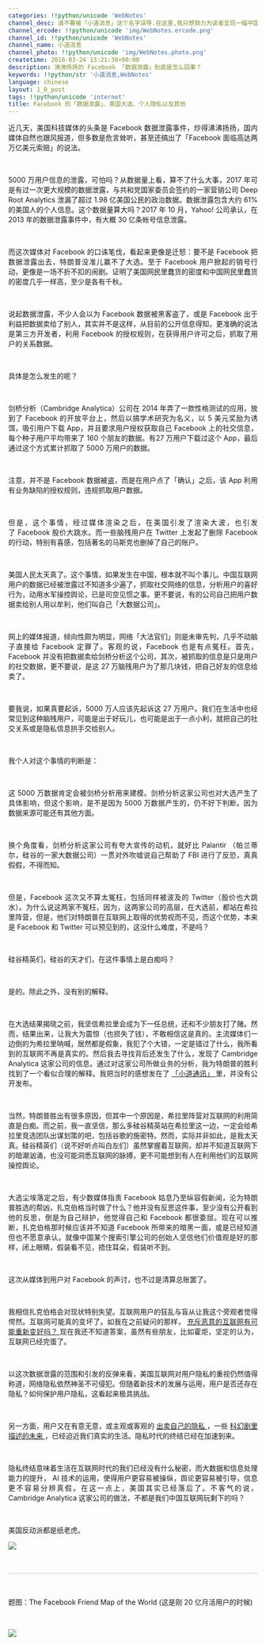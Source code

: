 ```yaml
---
categories: !!python/unicode 'WebNotes'
channel_desc: 请不要被「小道消息」这个名字误导.在这里,我只想努力为读者呈现一幅中国互联网的清明上河图.
channel_ercode: !!python/unicode 'img/WebNotes.ercode.png'
channel_id: !!python/unicode 'WebNotes'
channel_name: 小道消息
channel_photo: !!python/unicode 'img/WebNotes.photo.png'
createtime: 2018-03-24 13:21:30+00:00
description: 沸沸扬扬的 Facebook 「数据泄露」到底是怎么回事？
keywords: !!python/str '小道消息,WebNotes'
language: chinese
layout: 1_0_post
tags: !!python/unicode 'internet'
title: Facebook 的「数据泄露」、美国大选、个人隐私以及其他
---
```

<div class="rich_media_content" id="js_content">
<p style="white-space: normal;text-align: justify;">
         近几天，美国科技媒体的头条是 Facebook 数据泄露事件，炒得沸沸扬扬，国内媒体自然也跟风报道，但多数是危言耸听，甚至还搞出了「Facebook 面临高达两万亿美元索赔」的说法。
        </p>
<p style="white-space: normal;">
<br/>
</p>
<p style="text-align: justify;">
         5000 万用户信息的泄露，可怕吗？从数据量上看，算不了什么大事，2017 年可是有过一次更大规模的数据泄露，与共和党国家委员会签约的一家营销公司 Deep Root Analytics 泄漏了超过 1.98 亿美国公民的政治数据。数据泄露包含大约 61% 的美国人的个人信息。这个数据量算大吗？2017 年 10 月，Yahoo! 公司承认，在 2013 年的数据泄露事件中，有大概 30 亿条帐号信息泄露。
        </p>
<p style="text-align: justify;">
<br/>
</p>
<p style="text-align: justify;">
         而这次媒体对 Facebook 的口诛笔伐，看起来更像是迁怒：要不是 Facebook 把数据泄露出去，特朗普没准儿赢不了大选。至于 Facebook 用户掀起的销号行动，更像是一场不折不扣的闹剧。证明了美国网民里蠢货的密度和中国网民里蠢货的密度几乎一样高，至少是各有千秋。
        </p>
<p style="text-align: justify;">
<br/>
</p>
<p style="text-align: justify;">
         说起数据泄露，不少人会以为 Facebook 数据被黑客盗了，或是 Facebook 出于利益把数据卖给了别人，其实并不是这样，从目前的公开信息得知，更准确的说法是第三方开发者，利用 Facebook 的授权规则，在获得用户许可之后，抓取了用户的关系数据。
        </p>
<p style="text-align: justify;">
<br/>
</p>
<p style="text-align: justify;">
         具体是怎么发生的呢？
        </p>
<p style="text-align: justify;">
<br/>
</p>
<p style="text-align: justify;">
         剑桥分析（Cambridge Analytica）公司在 2014 年弄了一款性格测试的应用，放到了 Facebook 的开放平台上，然后以搞学术研究为名义，以 5 美元奖励为诱饵，吸引用户下载 App，并且要求用户授权获取自己 Facebook 上的社交信息，每个种子用户平均带来了 160 个朋友的数据。有27 万用户下载过这个 App，最后通过这个方式累计抓取了 5000 万用户的数据。
        </p>
<p style="text-align: justify;">
<br/>
</p>
<p style="text-align: justify;">
         注意，并不是 Facebook 数据被盗，而是在用户点了「确认」之后，该 App 利用有业务缺陷的授权规则，违规抓取用户数据。
        </p>
<p style="text-align: justify;">
<br/>
</p>
<p style="text-align: justify;">
         但是，这个事情，经过媒体渲染之后，在美国引发了渲染大波，也引发了 Facebook 股价大跳水。而一些脑残用户在 Twitter 上发起了删除 Facebook 的行动，特别有喜感，包括著名的马斯克也删掉了自己的账户。
        </p>
<p style="text-align: justify;">
<br/>
</p>
<p style="text-align: justify;">
         美国人民太天真了。这个事情，如果发生在中国，根本就不叫个事儿。中国互联网用户的数据已经被泄露过不知道多少遍了，抓取社交网络的信息，分析用户的喜好行为，动用水军操控舆论，已是司空见惯之事。更不要说，有的公司自己把用户数据卖给别人用以牟利，他们叫自己「大数据公司」。
        </p>
<p style="text-align: justify;">
<br/>
</p>
<p style="text-align: justify;">
         网上的媒体报道，倾向性颇为明显，网络「大法官们」则是未审先判，几乎不动脑子直接给 Facebook 定罪了。客观的说，Facebook 也是有点冤枉。首先，Facebook 并没有把数据卖给剑桥分析这个公司，其次，被抓取的信息是只是用户的社交数据，更不要说，是这 27 万脑残用户为了那几块钱，把自己好友的信息给卖了。
        </p>
<p style="text-align: justify;">
<br/>
</p>
<p style="text-align: justify;">
         要我说，如果真要起诉，5000 万人应该先起诉这 27 万用户。我们在生活中也经常见到这种脑残用户，可能是出于好玩儿，也可能是出于一点小利，就把自己的社交关系或是隐私信息拱手交给别人。
        </p>
<p style="text-align: justify;">
<br/>
</p>
<p style="text-align: justify;">
         我个人对这个事情的判断是：
        </p>
<p style="text-align: justify;">
<br/>
</p>
<p style="text-align: justify;">
         这 5000 万数据肯定会被剑桥分析用来建模。剑桥分析这家公司也对大选产生了具体影响，但这个影响，是不是因为 5000 万数据产生的，仍不好下判断。因为数据来源可能还有其他方面。
        </p>
<p>
<br/>
</p>
<p style="text-align: justify;">
         换个角度看，剑桥分析这家公司有夸大宣传的动机，就好比 Palantir （帕兰蒂尔，硅谷的一家大数据公司）一贯对外吹嘘说自己帮助了 FBI 进行了反恐，真真假假，不得而知。
        </p>
<p>
<br/>
</p>
<p style="text-align: justify;">
         但是，Facebook 这次又不算太冤枉，包括同样被波及的 Twitter（股价也大跳水）。为什么说这两家不冤枉，因为，这两家公司的高层，在大选前，都站在希拉里阵营，但是，他们对特朗普在互联网上取得的优势视而不见，而这个优势，本来是 Facebook 和 Twitter 可以预见到的，这没什么难度，不是吗？
        </p>
<p style="text-align: justify;">
<br/>
</p>
<p style="text-align: justify;">
         硅谷精英们，硅谷的天才们，在这件事情上是白痴吗？
        </p>
<p style="text-align: justify;">
<br/>
</p>
<p style="text-align: justify;">
         是的。除此之外，没有别的解释。
        </p>
<p style="text-align: justify;">
<br/>
</p>
<p style="text-align: justify;">
         在大选结果揭晓之前，我坚信希拉里会成为下一任总统，还和不少朋友打了赌。然而，结果出来，让我大为震惊（也损失了钱），不敢相信这是真的。主流媒体们一边倒的为希拉里呐喊，居然都是假象，我犯了个大错，一定是错过了什么，我所看到的互联网不再是真实的。然后我去寻找背后还发生了什么，发现了
         <span style="text-align: justify;">
          Cambridge Analytica 这家公司的信息。通过对这家公司所做业务的分析，我为特朗普的胜利找到了一个看似合理的解释。我把当时的感想发在了
          <a href="http://mp.weixin.qq.com/s?__biz=MjM5ODIyMTE0MA==&amp;mid=2650970645&amp;idx=2&amp;sn=56880d7acfe2b8416068d94d8c55ac3a&amp;chksm=bd383e2e8a4fb7382334ee4911300bb79cf8c0abce9683f9001356fbdb2d1e0a7dcf38f6c223&amp;scene=21#wechat_redirect" target="_blank">
           「小道通讯」
          </a>
          里，并没有公开发布。
         </span>
</p>
<p style="text-align: justify;">
<span style="text-align: justify;">
<br/>
</span>
</p>
<p style="text-align: justify;">
         当然，特朗普胜出有很多原因，但其中一个原因是，希拉里阵营对互联网的利用简直是白痴。而之前，我一直坚信，那么多硅谷精英站在希拉里这一边，一定会给希拉里竞选团队出谋划策的吧，包括谷歌的施密特。然而，实际并非如此，是我太天真。硅谷精英们（说不好听点叫白左们）虽然掌握着互联网，却并不知道互联网下的暗潮汹涌，也没可能洞悉互联网的脉搏，更不可能想到有人在利用他们的互联网操控舆论。
        </p>
<p style="white-space: normal;">
<br/>
</p>
<p style="white-space: normal;text-align: justify;">
         大选尘埃落定之后，有少数媒体指责 Facebook 姑息乃至纵容假新闻，沦为特朗普胜选的帮凶，扎克伯格当时做了什么？他并没有反思这件事，至少没有公开看到他的反思，倒是为自己辩护，他觉得自己和 Facebook 都很委屈。现在可以推断，扎克伯格那时候应该并不知道 Facebook 所带来的暗黑一面，或是已经知道但也不愿意承认。就像中国某个搜索引擎公司的创始人坚信他们价值观是好的那样，闭上眼睛，假装看不见，捂住耳朵，假装听不到。
        </p>
<p style="white-space: normal;">
<br/>
</p>
<p style="white-space: normal;text-align: justify;">
         这次从媒体到用户对 Facebook 的声讨，也不过是清算总账罢了。
        </p>
<p style="white-space: normal;text-align: justify;">
<br/>
</p>
<p style="white-space: normal;text-align: justify;">
         我相信扎克伯格会对现状特别失望。互联网用户的狂乱与盲从让我这个旁观者觉得愕然。互联网可能真的变坏了。如我在之前疑问的那样，
         <a href="http://mp.weixin.qq.com/s?__biz=MjM5ODIyMTE0MA==&amp;mid=2650968711&amp;idx=1&amp;sn=8441d3d5b60912c0eb3f22c58447b5d0&amp;chksm=bd3836bc8a4fbfaaeeea4e9b3b632b104ab84065a6e34b2f600b82f192d569726b1a60a65096&amp;scene=21#wechat_redirect" target="_blank">
          充斥恶意的互联网有可能重新变好吗？
         </a>
         现在我还不知道答案，虽然有些朋友，比如霍炬，坚定的认为，互联网已经完蛋了。
        </p>
<p style="white-space: normal;">
<br/>
</p>
<p style="white-space: normal;text-align: justify;">
         以这次数据泄露的范围和引发的反弹来看，美国互联网对用户隐私的重视仍然值得称道，网络隐私依然神圣不可侵犯。但随着新技术的发展与运用，用户是否还存在隐私？如何保护用户隐私，这看起来极具挑战。
        </p>
<p style="white-space: normal;">
<br/>
</p>
<p style="white-space: normal;text-align: justify;">
         另一方面，用户又在有意无意，或主观或客观的
         <a href="http://mp.weixin.qq.com/s?__biz=MjM5ODIyMTE0MA==&amp;mid=2650969829&amp;idx=1&amp;sn=60c8d19d6f59f41b25dad7f95408c4f4&amp;chksm=bd3832df8a4fbbc93ab20ca6b8bdc666dfd338f4b1d62bdd82592ebb&amp;scene=21#wechat_redirect" target="_blank">
          出卖自己的隐私
         </a>
         ，一些
         <a href="http://mp.weixin.qq.com/s?__biz=MjM5ODIyMTE0MA==&amp;mid=2650969168&amp;idx=1&amp;sn=d8b05f360035f317e09c6fdeb3a81394&amp;chksm=bd38306b8a4fb97dc26c9f3fa51bd8e80013f2a6225863e0330dc42d77a93aa9c4b596357fa6&amp;scene=21#wechat_redirect" target="_blank">
          科幻剧里描述的未来
         </a>
         ，已经迫近我们真实的生活。隐私时代的终结已经在加速到来。
        </p>
<p style="white-space: normal;text-align: justify;">
<br/>
</p>
<p style="white-space: normal;text-align: justify;">
         隐私终结意味着生活在互联网时代的我们已经没有什么秘密，而大数据和信息处理能力的提升， AI 技术的运用，使得用户更容易被操纵，舆论更容易被引导，信息更不容易分辨真假。在这一点上，美国其实已经落后了。不客气的说，
         <span style="text-align: justify;">
          Cambridge Analytica 这家公司的做法，不都是我们中国互联网玩剩下的吗？
         </span>
</p>
<p style="white-space: normal;text-align: justify;">
<span style="text-align: justify;">
<br/>
</span>
</p>
<p style="white-space: normal;text-align: justify;">
         美国反动派都是纸老虎。
        </p>
<p>
<img class="" data-copyright="0" data-ratio="1.1582089552238806" data-s="300,640" data-src="" data-type="jpeg" data-w="1005" src="{{ '/img/ow5rEn8QGlGpbPtAjlWLg7yxhSGiaw4TZgicoliaByic9FI5sxTKVncriaEtRGqMC5HIh6Sfmkchnic74qaQ3xtxLKzQ.jpeg' | prepend: site.img | replace: '//','/' }}" style=""/>
</p>
<p style="white-space: normal;text-align: justify;">
<br/>
</p>
<hr style="margin-top: 1em;margin-bottom: 1em;white-space: normal;max-width: 100%;font-family: Lato, Helvetica, Arial, freesans, clean, sans-serif;border-right-width: 0px;border-bottom-width: 0px;border-left-width: 0px;border-top-style: solid;border-top-color: rgb(234, 234, 234);height: 1px;color: rgb(51, 51, 51);font-size: 15px;box-sizing: border-box !important;word-wrap: break-word !important;"/>
<p style="white-space: normal;">
<br/>
</p>
<p style="white-space: normal;">
         题图：The Facebook Friend Map of the World (这是刚 20 亿月活用户的时候)
        </p>
<p style="white-space: normal;">
<br/>
</p>
<p>
<img class="" data-copyright="0" data-ratio="1" data-s="300,640" data-src="" data-type="jpeg" data-w="1152" src="{{ '/img/ow5rEn8QGlGpbPtAjlWLg7yxhSGiaw4TZuSlc85IZfjQ2ng4rKgmprqyIANsVgZWTicG2qPrQhIvH1q80AbwcEFA.jpeg' | prepend: site.img | replace: '//','/' }}" style=""/>
</p>
<p>
<br/>
</p>
</div>